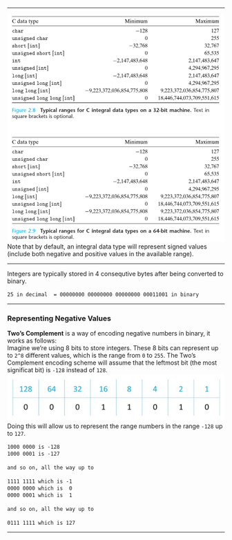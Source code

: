 __________

![](images/2.4.1.png)
Note that by default, an integral data type will represent signed values (include both negative and positive values in the available range).
______
Integers are typically stored in 4 consequtive bytes after being converted to binary.
```
25 in decimal  = 00000000 00000000 00000000 00011001 in binary
```
_____
### Representing Negative Values
**Two’s Complement** is a way of encoding negative numbers in binary, it works as follows:  
Imagine we’re using 8 bits to store integers. These 8 bits can represent up to `2^8` different values, which is the range from `0` to `255`.
The Two’s Complement encoding scheme will assume that the leftmost bit (the most significat bit) is `-128` instead of `128`.  
![](images/2.4.2.png)
Doing this will allow us to represent the range numbers in the range `-128` up to `127`.
```
1000 0000 is -128
1000 0001 is -127 

and so on, all the way up to

1111 1111 which is -1
0000 0000 which is  0
0000 0001 which is  1

and so on, all the way up to

0111 1111 which is 127
```

___________
